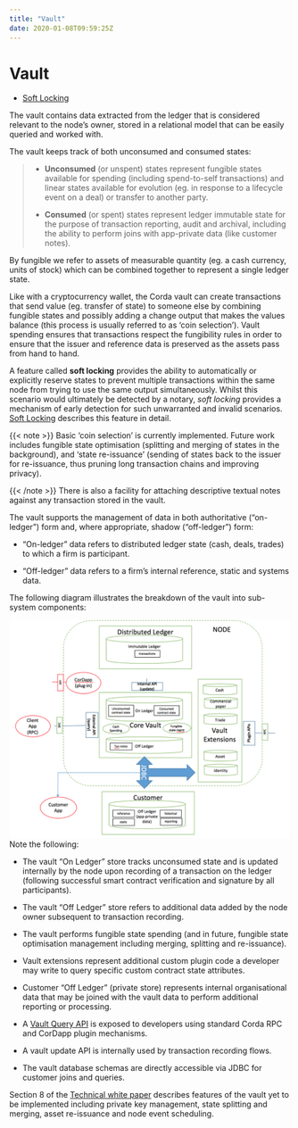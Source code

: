 ```yaml
---
title: "Vault"
date: 2020-01-08T09:59:25Z
---
```



# Vault

* [Soft Locking](soft-locking.md)


The vault contains data extracted from the ledger that is considered relevant to the node’s owner, stored in a relational model
            that can be easily queried and worked with.

The vault keeps track of both unconsumed and consumed states:

> 
> 
> * **Unconsumed** (or unspent) states represent fungible states available for spending (including spend-to-self transactions)
>                         and linear states available for evolution (eg. in response to a lifecycle event on a deal) or transfer to another party.
> 
> 
> * **Consumed** (or spent) states represent ledger immutable state for the purpose of transaction reporting, audit and archival, including the ability to perform joins with app-private data (like customer notes).
> 
> 
By fungible we refer to assets of measurable quantity (eg. a cash currency, units of stock) which can be combined
            together to represent a single ledger state.

Like with a cryptocurrency wallet, the Corda vault can create transactions that send value (eg. transfer of state) to
            someone else by combining fungible states and possibly adding a change output that makes the values balance (this
            process is usually referred to as ‘coin selection’). Vault spending ensures that transactions respect the fungibility
            rules in order to ensure that the issuer and reference data is preserved as the assets pass from hand to hand.

A feature called **soft locking** provides the ability to automatically or explicitly reserve states to prevent
            multiple transactions within the same node from trying to use the same output simultaneously. Whilst this scenario would
            ultimately be detected by a notary, *soft locking* provides a mechanism of early detection for such unwarranted and
            invalid scenarios. [Soft Locking](soft-locking.md) describes this feature in detail.


{{< note >}}
Basic ‘coin selection’ is currently implemented. Future work includes fungible state optimisation (splitting and
                merging of states in the background), and ‘state re-issuance’ (sending of states back to the
                issuer for re-issuance, thus pruning long transaction chains and improving privacy).

{{< /note >}}
There is also a facility for attaching descriptive textual notes against any transaction stored in the vault.

The vault supports the management of data in both authoritative (“on-ledger”) form and, where appropriate, shadow (“off-ledger”) form:


* “On-ledger” data refers to distributed ledger state (cash, deals, trades) to which a firm is participant.


* “Off-ledger” data refers to a firm’s internal reference, static and systems data.


The following diagram illustrates the breakdown of the vault into sub-system components:

![vault](resources/vault.png "vault")Note the following:


* The vault “On Ledger” store tracks unconsumed state and is updated internally by the node upon recording of a transaction on the ledger
                    (following successful smart contract verification and signature by all participants).


* The vault “Off Ledger” store refers to additional data added by the node owner subsequent to transaction recording.


* The vault performs fungible state spending (and in future, fungible state optimisation management including merging, splitting and re-issuance).


* Vault extensions represent additional custom plugin code a developer may write to query specific custom contract state attributes.


* Customer “Off Ledger” (private store) represents internal organisational data that may be joined with the vault data to perform additional reporting or processing.


* A [Vault Query API](api-vault-query.md) is exposed to developers using standard Corda RPC and CorDapp plugin mechanisms.


* A vault update API is internally used by transaction recording flows.


* The vault database schemas are directly accessible via JDBC for customer joins and queries.


Section 8 of the [Technical white paper](_static/corda-technical-whitepaper.pdf) describes features of the vault yet to be implemented including private key management, state splitting and merging, asset re-issuance and node event scheduling.


